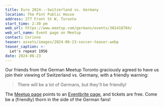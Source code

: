 ```yaml
---
title: Euro 2024---Switzerland vs. Germany
location: The Pint Public House
address: 277 Front St W, Toronto
start_time: 2:30 pm
web_url: https://www.meetup.com/germans/events/301418704/
web_url_name: Event page on Meetup
contact: Corinne
teaser: assets/images/2024-06-23-soccer-teaser.webp
teaser_caption: >-
  Let's repeat 1956
date: 2024-06-23
---
```


Our friends from the German Meetup Toronto graciously agreed to have us join
their viewing of Switzerland vs. Germany, with a friendly warning:

> There will be a lot of Germans, but they'll be friendly!

The [Meetup page][meetup] points to an [Eventbrite page][eventbrite], and
tickets are free. Come be a (friendly) thorn in the side of the German fans!

[meetup]: <{{ page.web_url }}>
[eventbrite]: <https://www.eventbrite.ca/e/uefa-euro-2024-in-germany-match-watch-party-germany-vs-switzerland-tickets-907687917997>

